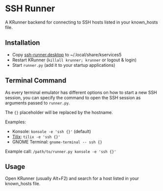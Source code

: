 # SSH Runner

A KRunner backend for connecting to SSH hosts listed in your known_hosts file.

## Installation

* Copy [ssh-runner.desktop](ssh-runner.desktop) to ~/.local/share/kservices5
* Restart KRunner (`killall krunner; krunner` or logout & login)
* Start `runner.py` (add it to your startup applications)

## Terminal Command

As every terminal emulator has different options on how to start a new SSH session, you can specify the command to open the SSH session as arguments passed to `runner.py`.

The `{}` placeholder will be replaced by the hostname.

Examples:

* Konsole: `konsole -e 'ssh {}'` (default)
* [Tilix](https://gnunn1.github.io/tilix-web/): `tilix -e 'ssh {}'`
* GNOME Terminal: `gnome-terminal -- ssh {}`

Example call: `/path/to/runner.py konsole -e 'ssh {}'`

## Usage

Open KRunner (usually Alt+F2) and search for a host listed in your known_hosts file.